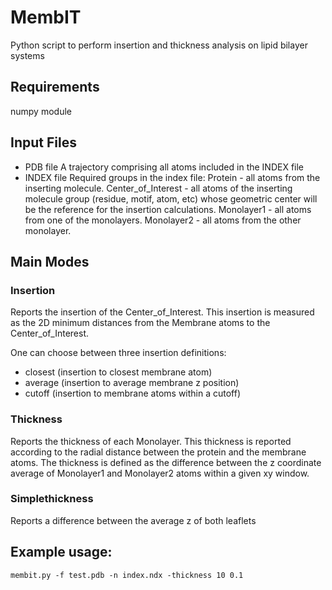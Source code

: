 # MembIT

Python script to perform insertion and thickness analysis on lipid bilayer systems

## Requirements
numpy module

## Input Files
- PDB file
A trajectory comprising all atoms included in the INDEX file
- INDEX file
Required groups in the index file:
Protein - all atoms from the inserting molecule.
Center_of_Interest - all atoms of the inserting molecule group
          (residue, motif, atom, etc) whose geometric center will
          be the reference for the insertion calculations.
Monolayer1 - all atoms from one of the monolayers.
Monolayer2 - all atoms from the other monolayer.

## Main Modes
### Insertion
Reports the insertion of the Center_of_Interest.
This insertion is measured as the 2D minimum distances
from the Membrane atoms to the Center_of_Interest.

One can choose between three insertion definitions:
- closest (insertion to closest membrane atom)
- average (insertion to average membrane z position)
- cutoff  (insertion to membrane atoms within a cutoff)

### Thickness
Reports the thickness of each Monolayer.
This thickness is reported according to the radial distance between
the protein and the membrane atoms.
The thickness is defined as the difference between the z coordinate
average of Monolayer1 and Monolayer2 atoms within a given xy window.

### Simplethickness
Reports a difference between the average z of both leaflets


## Example usage:
```
membit.py -f test.pdb -n index.ndx -thickness 10 0.1
```
